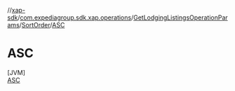 //[xap-sdk](../../../../../index.md)/[com.expediagroup.sdk.xap.operations](../../../index.md)/[GetLodgingListingsOperationParams](../../index.md)/[SortOrder](../index.md)/[ASC](index.md)

# ASC

[JVM]\
[ASC](index.md)
